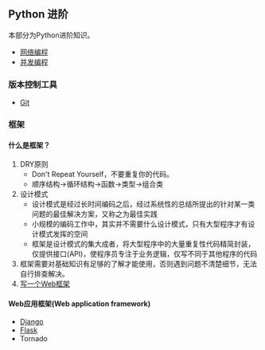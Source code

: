 ## Python 进阶
本部分为Python进阶知识。

- [网络编程](Network_Programming.md)
- [并发编程](Concurrent_Programming.md)

### 版本控制工具
- [Git](Git.md)

### 框架
#### 什么是框架？
1. DRY原则
	- Don't Repeat Yourself，不要重复你的代码。
	- 顺序结构->循环结构->函数->类型->组合类
2. 设计模式
	- 设计模式是经过长时间编码之后，经过系统性的总结所提出的针对某一类问题的最佳解决方案，又称之为最佳实践
	- 小规模的编码工作中，其实并不需要什么设计模式，只有大型程序才有设计模式发挥的空间 
	- 框架是设计模式的集大成者，将大型程序中的大量重复性代码精简封装，仅提供接口(API)，使程序员专注于业务逻辑，仅写不同于其他程序的代码
3. 框架需要对基础知识有足够的了解才能使用，否则遇到问题不清楚细节，无法自行排查解决。 
4. [写一个Web框架](DIY_Frame.md)

#### Web应用框架(Web application framework)
- [Django](Django.md)
- [Flask](Flask.md)
- Tornado

